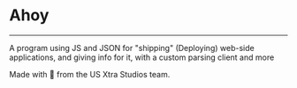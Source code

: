 # Ahoy
---

A program using JS and JSON for "shipping" (Deploying) web-side applications, and giving info for it, with a custom parsing client
and more 

Made with 💖 from the US Xtra Studios team.
